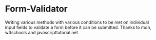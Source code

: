 # Form-Validator
Writing various methods with various conditions to be met on individual input fields to validate a form before it can be submitted.
Thanks to mdn, w3schools and javascripttutorial.net
